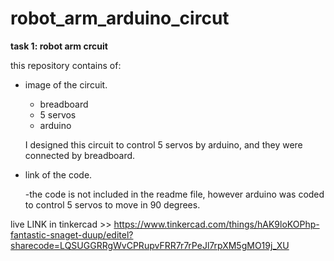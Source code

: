# robot_arm_arduino_circut

**task 1: robot arm crcuit**


this repository contains of:

- image of the circuit.
    - breadboard
    - 5 servos
    - arduino 
    
    I designed this circuit to control 5 servos by arduino, and they were connected by breadboard.

- link of the code.

    -the code is not included in the readme file, however arduino was coded to control 5 servos to move in 90 degrees. 


live LINK in tinkercad >> https://www.tinkercad.com/things/hAK9loKOPhp-fantastic-snaget-duup/editel?sharecode=LQSUGGRRgWvCPRupvFRR7r7rPeJl7rpXM5gMO19j_XU
